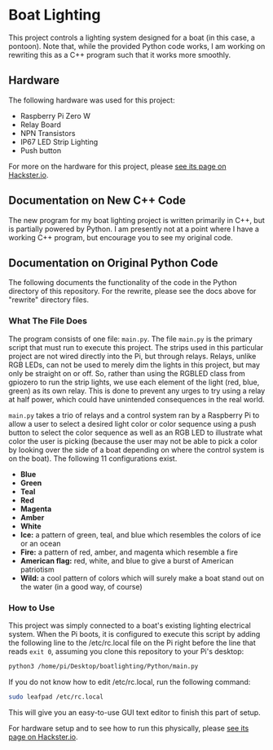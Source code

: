 # Boat Lighting

This project controls a lighting system designed for a boat (in this case, a pontoon).  Note that, while the provided Python code works, I am working on rewriting this as a C++ program such that it works more smoothly.

## Hardware

The following hardware was used for this project:

* Raspberry Pi Zero W
* Relay Board
* NPN Transistors
* IP67 LED Strip Lighting
* Push button

For more on the hardware for this project, please [see its page on Hackster.io](https://www.hackster.io).

## Documentation on New C++ Code

The new program for my boat lighting project is written primarily in C++, but is partially powered by Python.  I am presently not at a point where I have a working C++ program, but encourage you to see my original code.

## Documentation on Original Python Code

The following documents the functionality of the code in the Python directory of this repository.  For the rewrite, please see the docs above for "rewrite" directory files.

### What The File Does

The program consists of one file: `main.py`.  The file `main.py` is the primary script that must run to execute this project.  The strips used in this particular project are not wired directly into the Pi, but through relays.  Relays, unlike RGB LEDs, can not be used to merely dim the lights in this project, but may only be straight on or off.  So, rather than using the RGBLED class from gpiozero to run the strip lights, we use each element of the light (red, blue, green) as its own relay.  This is done to prevent any urges to try using a relay at half power, which could have unintended consequences in the real world.

`main.py` takes a trio of relays and a control system ran by a Raspberry Pi to allow a user to select a desired light color or color sequence using a push button to select the color sequence as well as an RGB LED to illustrate what color the user is picking (because the user may not be able to pick a color by looking over the side of a boat depending on where the control system is on the boat).  The following 11 configurations exist.

* **Blue**
* **Green**
* **Teal**
* **Red**
* **Magenta**
* **Amber**
* **White**
* **Ice:** a pattern of green, teal, and blue which resembles the colors of ice or an ocean
* **Fire:** a pattern of red, amber, and magenta which resemble a fire
* **American flag:** red, white, and blue to give a burst of American patriotism
* **Wild:** a cool pattern of colors which will surely make a boat stand out on the water (in a good way, of course)

### How to Use

This project was simply connected to a boat's existing lighting electrical system.  When the Pi boots, it is configured to execute this script by adding the following line to the /etc/rc.local file on the Pi right before the line that reads `exit 0`, assuming you clone this repository to your Pi's desktop:

```bash
python3 /home/pi/Desktop/boatlighting/Python/main.py
```

If you do not know how to edit /etc/rc.local, run the following command:

```bash
sudo leafpad /etc/rc.local
```

This will give you an easy-to-use GUI text editor to finish this part of setup.

For hardware setup and to see how to run this physically, please [see its page on Hackster.io](https://www.hackster.io).
